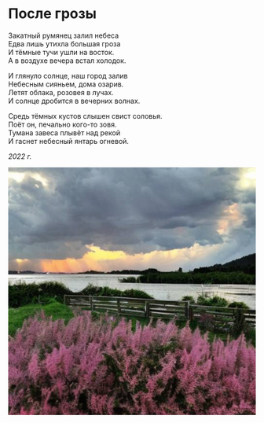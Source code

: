 # После грозы

Закатный румянец залил небеса  
Едва лишь утихла большая гроза  
И тёмные тучи ушли на восток.  
А в воздухе вечера встал холодок.

И глянуло солнце, наш город залив  
Небесным сияньем, дома озарив.  
Летят облака, розовея в лучах.  
И солнце дробится в вечерних волнах.

Средь тёмных кустов слышен свист соловья.  
Поёт он, печально кого-то зовя.  
Тумана завеса плывёт над рекой  
И гаснет небесный янтарь огневой.  

*2022 г.*

![После грозы](../images/after-storm.jpg)